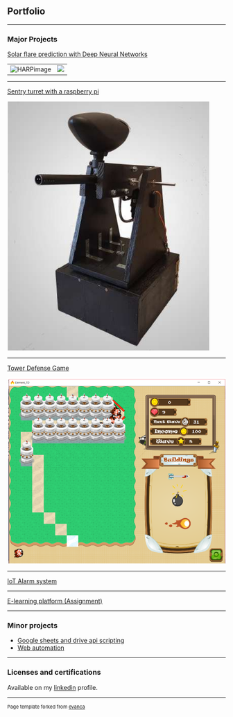 ## Portfolio

---

### Major Projects

[Solar flare prediction with Deep Neural Networks](./projects/flare_prediction/solarflares.md)

|  | |
|---|---|
| <img src="http://jsoc.stanford.edu/doc/data/hmi/harp/harp_nrt/latest_nrt.png" alt="HARPimage" width="300"/> | <img src="http://sdo.gsfc.nasa.gov/assets/img/latest/latest_512_0171.jpg" width="300"> |



---
[Sentry turret with a raspberry pi](https://github.com/Dewald928/PiSentryTurret)

<img src="./projects/sentry/sentry.PNG?raw=true"/>

---

[Tower Defense Game](https://github.com/Dewald928/TD_Game)

<img src="./projects/TD/TD.PNG?raw=true"/>

---

[IoT Alarm system](https://github.com/Dewald928/Alarm-System)

---

[E-learning platform (Assignment)](https://github.com/Dewald928/TestV3)

---



### Minor projects

- [Google sheets and drive api scripting](https://github.com/Dewald928/gsheet_scripts)
- [Web automation](https://github.com/Dewald928/get-springer-books)

[comment]: <> (- [Project 3 Title]&#40;http://example.com/&#41;)

[comment]: <> (- [Project 4 Title]&#40;http://example.com/&#41;)

[comment]: <> (- [Project 5 Title]&#40;http://example.com/&#41;)

---

### Licenses and certifications
Available on my [linkedin](https://www.linkedin.com/in/dewald-k-6a080298/) profile.


---
<p style="font-size:11px">Page template forked from <a href="https://github.com/evanca/quick-portfolio">evanca</a></p>
<!-- Remove above link if you don't want to attribute -->
